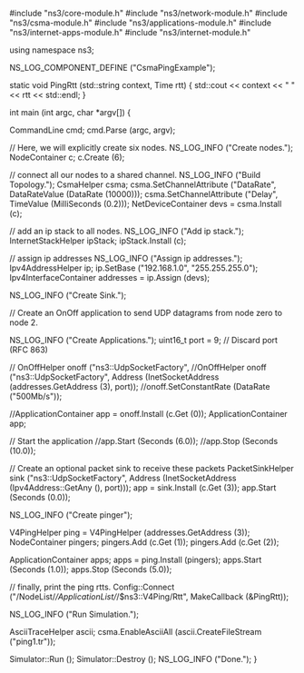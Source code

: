 #include "ns3/core-module.h"
#include "ns3/network-module.h"
#include "ns3/csma-module.h"
#include "ns3/applications-module.h"
#include "ns3/internet-apps-module.h"
#include "ns3/internet-module.h"

using namespace ns3;
		
NS_LOG_COMPONENT_DEFINE ("CsmaPingExample");

static void PingRtt (std::string context, Time rtt)
{
  std::cout << context << " " << rtt << std::endl;
}

int main (int argc, char *argv[])
{

  CommandLine cmd;
  cmd.Parse (argc, argv);

  // Here, we will explicitly create six nodes.
  NS_LOG_INFO ("Create nodes.");
  NodeContainer c;
  c.Create (6);

  // connect all our nodes to a shared channel.
  NS_LOG_INFO ("Build Topology.");
  CsmaHelper csma;
  csma.SetChannelAttribute ("DataRate", DataRateValue (DataRate (10000)));
  csma.SetChannelAttribute ("Delay", TimeValue (MilliSeconds (0.2)));
  NetDeviceContainer devs = csma.Install (c);

  // add an ip stack to all nodes.
  NS_LOG_INFO ("Add ip stack.");
  InternetStackHelper ipStack;
  ipStack.Install (c);

  // assign ip addresses
  NS_LOG_INFO ("Assign ip addresses.");
  Ipv4AddressHelper ip;
  ip.SetBase ("192.168.1.0", "255.255.255.0");
  Ipv4InterfaceContainer addresses = ip.Assign (devs);

  NS_LOG_INFO ("Create Sink.");

// Create an OnOff application to send UDP datagrams from node zero to node 2.

  NS_LOG_INFO ("Create Applications.");
  uint16_t port = 9;   // Discard port (RFC 863)

 // OnOffHelper onoff ("ns3::UdpSocketFactory", 
  //OnOffHelper onoff ("ns3::UdpSocketFactory", 
                     Address (InetSocketAddress (addresses.GetAddress (3), port));
  //onoff.SetConstantRate (DataRate ("500Mb/s"));

  //ApplicationContainer app = onoff.Install (c.Get (0));
  ApplicationContainer app;

  // Start the application
  //app.Start (Seconds (6.0));
  //app.Stop (Seconds (10.0));

  // Create an optional packet sink to receive these packets
  PacketSinkHelper sink ("ns3::UdpSocketFactory",
                         Address (InetSocketAddress (Ipv4Address::GetAny (), port)));
  app = sink.Install (c.Get (3));
  app.Start (Seconds (0.0));

  NS_LOG_INFO ("Create pinger");

  V4PingHelper ping = V4PingHelper (addresses.GetAddress (3));
  NodeContainer pingers;
  pingers.Add (c.Get (1));
  pingers.Add (c.Get (2));
 
  ApplicationContainer apps;
  apps = ping.Install (pingers);
  apps.Start (Seconds (1.0));
  apps.Stop (Seconds (5.0));

  // finally, print the ping rtts.
  Config::Connect ("/NodeList/*/ApplicationList/*/$ns3::V4Ping/Rtt",
                   MakeCallback (&PingRtt));

   NS_LOG_INFO ("Run Simulation.");

  AsciiTraceHelper ascii;
  csma.EnableAsciiAll (ascii.CreateFileStream ("ping1.tr"));

  Simulator::Run ();
  Simulator::Destroy ();
  NS_LOG_INFO ("Done.");
}

